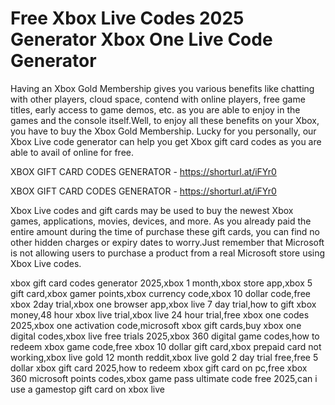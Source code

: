 # Free Xbox Live Codes 2025 Generator Xbox One Live Code Generator

Having an Xbox Gold Membership gives you various benefits like chatting with other players, cloud space, contend with online players, free game titles, early access to game demos, etc. as you are able to enjoy in the games and the console itself.Well, to enjoy all these benefits on your Xbox, you have to buy the Xbox Gold Membership. Lucky for you personally, our Xbox Live code generator can help you get Xbox gift card codes as you are able to avail of online for free.

XBOX GIFT CARD CODES GENERATOR - https://shorturl.at/iFYr0


XBOX GIFT CARD CODES GENERATOR - https://shorturl.at/iFYr0

Xbox Live codes and gift cards may be used to buy the newest Xbox games, applications, movies, devices, and more. As you already paid the entire amount during the time of purchase these gift cards, you can find no other hidden charges or expiry dates to worry.Just remember that Microsoft is not allowing users to purchase a product from a real Microsoft store using Xbox Live codes.

xbox gift card codes generator 2025,xbox 1 month,xbox store app,xbox 5 gift card,xbox gamer points,xbox currency code,xbox 10 dollar code,free xbox 2day trial,xbox one browser app,xbox live 7 day trial,how to gift xbox money,48 hour xbox live trial,xbox live 24 hour trial,free xbox one codes 2025,xbox one activation code,microsoft xbox gift cards,buy xbox one digital codes,xbox live free trials 2025,xbox 360 digital game codes,how to redeem xbox game code,free xbox 10 dollar gift card,xbox prepaid card not working,xbox live gold 12 month reddit,xbox live gold 2 day trial free,free 5 dollar xbox gift card 2025,how to redeem xbox gift card on pc,free xbox 360 microsoft points codes,xbox game pass ultimate code free 2025,can i use a gamestop gift card on xbox live
